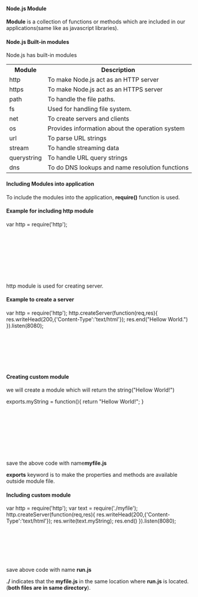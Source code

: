 <h4>Node.js Module</h4>
<p><b>Module</b> is a collection of functions or methods which are included in our applications(same like as javascript libraries).</p>
<h4>Node.js Built-in modules</h4>
<p>Node.js has built-in modules</p>
<table class="pc-table">
	<tr>
		<th>Module</th>
		<th>Description</th>
	</tr>
	<tr>
		<td>http</td>
		<td>To make Node.js act as an HTTP server</td>
	</tr>
	<tr>
		<td>https</td>
		<td>To make Node.js act as an HTTPS server</td>
	</tr>
	<tr>
		<td>path</td>
		<td>To handle the file paths.</td>
	</tr>
	<tr>
		<td>fs</td>
		<td>Used for handling file system.</td>
	</tr>
	<tr>
		<td>net</td>
		<td>To create servers and clients</td>
	</tr>
	<tr>
		<td>os</td>
		<td>Provides information about the operation system</td>
	</tr>
	<tr>
		<td>url</td>
		<td>To parse URL strings</td>
	</tr>
	<tr>
		<td>stream</td>
		<td>To handle streaming data</td>
	</tr>
	<tr>
		<td>querystring</td>
		<td>To handle URL query strings</td>
	</tr>
	<tr>
		<td>dns</td>
		<td>To do DNS lookups and name resolution functions</td>
	</tr>	
</table>
<h4>Including Modules into application</h4>
<p>To include the modules into the application, <b>require()</b> function is used.</p>
<h4>Example for including http module</h4>
<section>  
    <div id="nodeHellowWorldEditor" ui-ace ="{useWrapMode: 'true', showGutter : 'true', theme:'monokai', mode: 'java', previewId:'preview1',
		rendererOptions: { fontSize: 16 },
		advanced: { highlightActiveLine: true}
	}" style="min-height:150px;"><!-- Try change href value and see -->
	var http = require('http');
	</div>
</section>
<p>http module is used for creating server.</p>
<h4>Example to create a server</h4>
<section>  
    <div id="nodeHellowWorldEditor" ui-ace ="{useWrapMode: 'true', showGutter : 'true', theme:'monokai', mode: 'java', previewId:'preview2',
		rendererOptions: { fontSize: 16 },
		advanced: { highlightActiveLine: true}
	}" style="min-height:150px;"><!-- Try change href value and see -->
	var http = require('http');
	http.createServer(function(req,res){
		res.writeHead(200,{'Content-Type':'text/html'});
		res.end("Hellow World.")
	}).listen(8080);
	</div>
</section>
<!-- @CODE_START@@HTML@var http = require('http');
http.createServer(function(req,res){
	res.writeHead(200,{'Content-Type':'text/html'});
	res.end("Hellow World.")
}).listen(8080);
@CODE_END@ -->
<h4>Creating custom module</h4>
<p>we will create a module which will return the string("Hellow World!")</p>
<section>  
    <div id="nodeHellowWorldEditor" ui-ace ="{useWrapMode: 'true', showGutter : 'true', theme:'monokai', mode: 'java', previewId:'preview3',
		rendererOptions: { fontSize: 16 },
		advanced: { highlightActiveLine: true}
	}" style="min-height:150px;"><!-- Try change href value and see -->
	exports.myString = function(){
		return "Hellow World!";
	}
	</div>
</section>
<!-- @CODE_START@@HTML@exports.myString = function(){
	return "Hellow World!";
}
@CODE_END@ -->
<p>save the above code with name<b>myfile.js</b></p>
<p><b>exports</b> keyword is to make the properties and methods are available outside module file.</p>
<h4>Including custom module</h4>
<section>  
    <div id="nodeHellowWorldEditor" ui-ace ="{useWrapMode: 'true', showGutter : 'true', theme:'monokai', mode: 'java', previewId:'preview4',
		rendererOptions: { fontSize: 16 },
		advanced: { highlightActiveLine: true}
	}" style="min-height:150px;"><!-- Try change href value and see -->
	var http = require('http');
	var text = require('./myfile');
	http.createServer(function(req,res){
	res.writeHead(200,{'Content-Type':'text/html'});
	res.write(text.myString);
	res.end()
	}).listen(8080);
	</div>
</section>
<!-- @CODE_START@@HTML@var http = require('http');
	var text = require('./myfile');
	http.createServer(function(req,res){
	res.writeHead(200,{'Content-Type':'text/html'});
	res.write(text.myString);
	res.end()
}).listen(8080);
@CODE_END@ -->
<p>save above code with name <b>run.js</b></p>
<p><b>./</b> indicates that the <b>myfile.js</b> in the same location where <b>run.js</b> is located.(<b>both files are in same directory</b>).</p>
